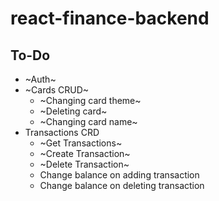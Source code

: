 # react-finance-backend

## To-Do
- ~Auth~
- ~Cards CRUD~
  - ~Changing card theme~
  - ~Deleting card~
  - ~Changing card name~
- Transactions CRD
  - ~Get Transactions~
  - ~Create Transaction~
  - ~Delete Transaction~
  - Change balance on adding transaction
  - Change balance on deleting transaction